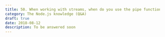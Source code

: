 ```yaml
---
title: 50. When working with streams, when do you use the pipe function and when do you use events? Can those two methods be combined?
category: The Node.js knowledge (Q&A)
draft: true
date: 2018-08-12
description: To be answered soon
---
```

